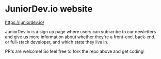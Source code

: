 # JuniorDev.io website

https://juniordev.io/

JuniorDev.io is a sign up page where users can subscribe to our newletters and give us more information about whether they're a front-end, back-end, or full-stack developer, and which state they live in.

PR's are welcome! So feel free to fork the repo above and get coding!
